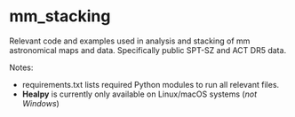 # mm_stacking

Relevant code and examples used in analysis and stacking of mm astronomical maps and data.  Specifically public SPT-SZ and ACT DR5 data.

Notes: 
- requirements.txt lists required Python modules to run all relevant files.  
- **Healpy** is currently only available on Linux/macOS systems (*not Windows*)

